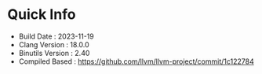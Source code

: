 # Quick Info
* Build Date : 2023-11-19
* Clang Version : 18.0.0
* Binutils Version : 2.40
* Compiled Based : https://github.com/llvm/llvm-project/commit/1c122784
